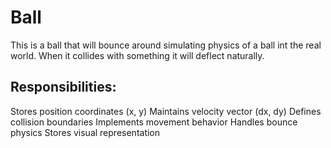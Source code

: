 # Ball
This is a ball that will bounce around simulating physics of a ball int the real world. 
When it collides with something it will deflect naturally.

## Responsibilities:

Stores position coordinates (x, y)
Maintains velocity vector (dx, dy)
Defines collision boundaries
Implements movement behavior
Handles bounce physics
Stores visual representation
